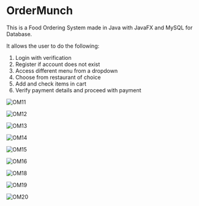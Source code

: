 # OrderMunch
 
This is a Food Ordering System made in Java with JavaFX and MySQL for Database.

It allows the user to do the following:
 1. Login with verification
 2. Register if account does not exist
 3. Access different menu from a dropdown
 4. Choose from restaurant of choice
 5. Add and check items in cart
 6. Verify payment details and proceed with payment


![OM11](https://github.com/Harishvjk/OrderMunch/assets/114302678/6f85a9a5-3c76-44b8-b2d4-1f35d9d7fbc9)


![OM12](https://github.com/Harishvjk/OrderMunch/assets/114302678/3cf1fe28-177a-497c-81dc-a5ef65557e74)


![OM13](https://github.com/Harishvjk/OrderMunch/assets/114302678/90fad11d-c232-41fc-b071-15ec038e3edd)


![OM14](https://github.com/Harishvjk/OrderMunch/assets/114302678/3cbc7ba1-b9be-4150-925d-ed89aadcedfd)


![OM15](https://github.com/Harishvjk/OrderMunch/assets/114302678/fc05c058-529e-4668-89c9-56203e18505a)


![OM16](https://github.com/Harishvjk/OrderMunch/assets/114302678/f7c62c39-186f-41fe-b738-5b49bda8a8aa)



![OM18](https://github.com/Harishvjk/OrderMunch/assets/114302678/c8b33cf1-547b-440a-89d7-9c59da975916)


![OM19](https://github.com/Harishvjk/OrderMunch/assets/114302678/3a118519-01d8-4270-b30a-c38306ff7076)


![OM20](https://github.com/Harishvjk/OrderMunch/assets/114302678/2bbd6bcb-41f0-4005-93e5-b8bb89b2d430)
